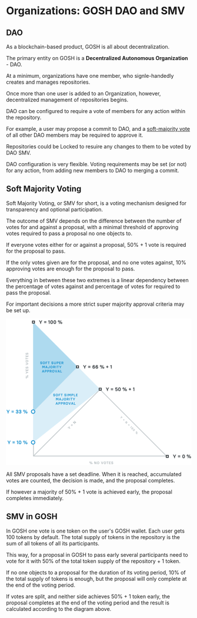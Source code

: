 # Organizations: GOSH DAO and SMV

## DAO

As a blockchain-based product, GOSH is all about decentralization.

The primary entity on GOSH is a **Decentralized Autonomous Organization** - DAO.

At a minimum, organizations have one member, who signle-handedly creates and manages repositories.

Once more than one user is added to an Organization, however, decentralized management of repositories begins.

DAO can be configured to require a vote of members for any action within the repository.

For example, a user may propose a commit to DAO, and a [soft-majority vote](https://mitja.gitbook.io/papers/v/everscale-white-paper/readme/chapter-one-everscale/governance) of all other DAO members may be required to approve it.

Repositories could be Locked to resuire any changes to them to be voted by DAO SMV.

DAO configuration is very flexible. Voting requirements may be set (or not) for any action, from adding new members to DAO to merging a commit.

## Soft Majority Voting

Soft Majority Voting, or SMV for short, is a voting mechanism designed for transparency and optional participation.

The outcome of SMV depends on the difference between the number of votes for and against a proposal, with a minimal threshold of approving votes required to pass a proposal no one objects to.

If everyone votes either for or against a proposal, 50% + 1 vote is required for the proposal to pass.

If the only votes given are for the proposal, and no one votes against, 10% approving votes are enough for the proposal to pass.

Everything in between these two extremes is a linear dependency between the percentage of votes against and percentage of votes for required to pass the proposal.

For important decisions a more strict super majority approval criteria may be set up.

![](../images/smv.png)

All SMV proposals have a set deadline. When it is reached, accumulated votes are counted, the decision is made, and the proposal completes.

If however a majority of 50% + 1 vote is achieved early, the proposal completes immediately.

## SMV in GOSH

In GOSH one vote is one token on the user's GOSH wallet. Each user gets 100 tokens by default. The total supply of tokens in the repository is the sum of all tokens of all its participants.

This way, for a proposal in GOSH to pass early several participants need to vote for it with 50% of the total token supply of the repository + 1 token.

If no one objects to a proposal for the duration of its voting period, 10% of the total supply of tokens is enough, but the proposal will only complete at the end of the voting period.

If votes are split, and neither side achieves 50% + 1 token early, the proposal completes at the end of the voting period and the result is calculated according to the diagram above.
